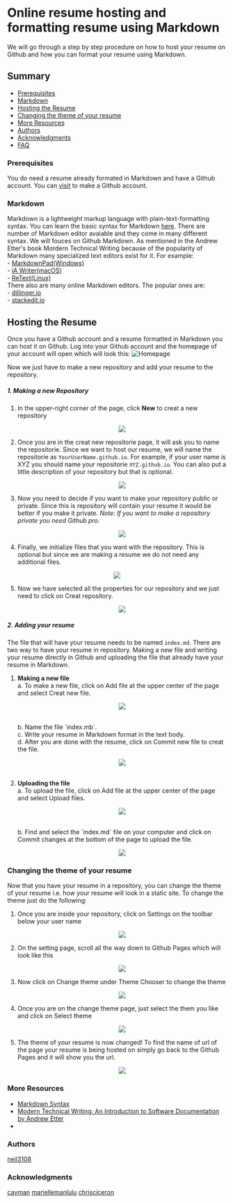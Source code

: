 # Online resume hosting and formatting resume using Markdown
We will go through a step by step procedure on how to host your resume on Github and how you can format your resume using Markdown.

## Summary
 - [Prerequisites](#prerequisites)
 - [Markdown](#markdown)
 - [Hosting the Resume](#hosting-the-resume)
 - [Changing the theme of your resume](#changing-the-theme-of-your-resume)
 - [More Resources](#moreresources)
 - [Authors](#authors)
 - [Acknowledgments](#acknowledgments)
 - [FAQ](#faq)

### Prerequisites
You do need a resume already formated in Markdown and have a Github account. You can [visit](https://github.com/) to make a Github account.
### Markdown
Markdown is a lightweight markup language with plain-text-formatting syntax. You can learn the basic syntax for Markdown [here](https://www.markdownguide.org/basic-syntax/). There are number of Markdown editor avaiable and they come in many different syntax. We will fouces on Github Markdown.
As mentioned in the Andrew Etter's book Mordern Technical Writing because of the popularity of Markdown many specialized text editors exist for it. For example: <br />
    - [MarkdownPad(Windows)](http://www.markdownpad.com/)<br />
    - [iA Writer(macOS)](https://ia.net/writer)<br />
    - [ReText(Linux)](https://sourceforge.net/directory/development/wordprocessors/os:windows/)<br />
There also are many online Markdown editors. The popular ones are:<br />
    - [dillinger.io](https://dillinger.io/)<br />
    - [stackedit.io](https://stackedit.io/)<br />

## Hosting the Resume
Once you have a Github account and a resume formatted in Markdown you can host it on Github. Log into your Github account and the homepage of your account will open which will look this:
![Homepage](image/GithubHomepage.PNG)

Now we just have to make a new repository and add your resume to the repository.
##### **1. Making a new Repository**
1. In the upper-right corner of the page, click **New** to creat a new repository

    <p align="center">
    <img src="image/New.PNG">
    </p>

2. Once you are in the creat new repositorie page, it will ask you to name the repositorie. Since we want to host our resume, we will name the repositorie as `YourUserName.github.io`. For example, if your user name is XYZ you should name your repositorie `XYZ.github.io`. You can also put a little description of your repository but that is optional.

    <p align="center">
    <img src="image/Onwer.PNG">
    </p>

3. Now you need to decide if you want to make your repository public or private. Since this is repository will contain your resume it would be better if you make it private. *Note: If you want to make a repository private you need Github pro.*

    <p align="center">
    <img src="image/Private.PNG">
    </p>

4. Finally, we initialize files that you want with the repository. This is optional but since we are making a resume we do not need any additional files.

<p align="center">
<img src="image/Additional_File.PNG">
</p>

5. Now we have selected all the properties for our repository and we just need to click on Creat repository.

    <p align="center">
    <img src="image/Creat.PNG">
    </p>

##### **2. Adding your resume**
The file that will have your resume needs to be named `index.md`. There are two way to have your resume in repository. Making a new file and writing your resume directly in Github and uploading the file that already have your resume in Markdown.
1) **Making a new file** <br />
    a. To make a new file, click on Add file at the upper center of the page and select Creat new file.
    <p align="center">
    <img src="image/GIF.gif">
    </p>
    <br />
    b. Name the file `index.mb`. <br />
    c. Write your resume in Markdown format in the text body. <br />
    d. After you are done with the resume, click on Commit new file to creat the file.
    <p align="center">
    <img src="image/Commit.PNG">
    </p>
    <br />
2) **Uploading the file** <br />
    a. To upload the file, click on Add file at the upper center of the page and select Upload files.
    <p align="center">
    <img src="image/GIFupload.gif">
    </p>
    <br />
    b. Find and select the `index.md` file on your computer and click on Commit changes at the bottom of the page to upload the file.
    <p align="center">
    <img src="image/CommitChanges.PNG">
    </p>

### Changing the theme of your resume
Now that you have your resume in a repository, you can change the theme of your resume i.e. how your resume will look in a static site. To change the theme just do the following:

1) Once you are inside your repository, click on Settings on the toolbar below your user name 
    <p align="center">
    <img src="image/Setting.PNG">
    </p>
2) On the setting page, scroll all the way down to Github Pages which will look like this
    <p align="center">
    <img src="image/Githubpages.PNG">
    </p>
3) Now click on Change theme under Theme Chooser to change the theme
    <p align="center">
    <img src="image/Changetheme.PNG">
    </p>
4) Once you are on the change theme page, just select the them you like and click on Select theme
    <p align="center">
    <img src="image/Selecttheme.PNG">
    </p>
5) The theme of your resume is now changed! To find the name of url of the page your resume is being hosted on simply go back to the Github Pages and it will show you the url. 
    <p align="center">
    <img src="image/ResumeGIF.gif">
    </p>
    
### More Resources
- [Markdown Syntax](https://www.markdownguide.org/basic-syntax/)
- [Modern Technical Writing: An Introduction to Software Documentation by Andrew Etter ](https://www.amazon.ca/Modern-Technical-Writing-Introduction-Documentation-ebook/dp/B01A2QL9SS)
- 

### Authors
[neil3108](https://github.com/Neil3108/)

### Acknowledgments
[cayman](https://github.com/pages-themes)
[mariellemanlulu](https://github.com/mariellemanlulu/)
[chrisciceron](https://github.com/chrisciceron)











